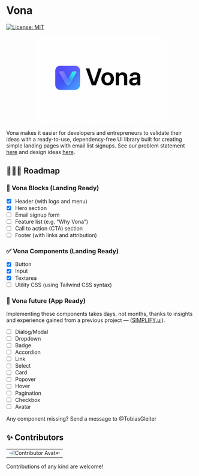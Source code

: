 # Vona

[![License: MIT](https://img.shields.io/badge/License-MIT-yellow.svg)](https://opensource.org/licenses/MIT)

<p align="center"> <img src="/docs/img/vona.png" alt="Validate your ideas with a lightweight UI library for simple landing pages and email signups." width="350"/></p>

Vona makes it easier for developers and entrepreneurs to validate their ideas with a ready-to-use, dependency-free UI library built for creating simple landing pages with email list signups. See our problem statement [here](/docs/PROBLEM.md) and design ideas [here](/docs/DESIGN.md).

## 🚴🏽‍♂️ Roadmap

### 🔧 Vona Blocks (Landing Ready)

- [x] Header (with logo and menu)
- [x] Hero section
- [ ] Email signup form
- [ ] Feature list (e.g. “Why Vona”)
- [ ] Call to action (CTA) section
- [ ] Footer (with links and attribution)

### ✅ Vona Components (Landing Ready)

- [x] Button
- [x] Input
- [x] Textarea
- [ ] Utility CSS (using Tailwind CSS syntax)

### 🔮 Vona future (App Ready)

Implementing these components takes days, not months, thanks to insights and experience gained from a previous project — ([SIMPLIFY.ui](https://github.com/TobiasGleiter/SIMPLIFY.ui)).

- [ ] Dialog/Modal
- [ ] Dropdown
- [ ] Badge
- [ ] Accordion
- [ ] Link
- [ ] Select
- [ ] Card
- [ ] Popover
- [ ] Hover
- [ ] Pagination
- [ ] Checkbox
- [ ] Avatar

Any component missing? Send a message to @TobiasGleiter

## ✨ Contributors

<table>
  <tr>
    <td align="center">
      <img src="https://avatars.githubusercontent.com/tobiasgleiter" width="64px" style="border-radius: 50%;" alt="Contributor Avatar"/>
    </td>
  </tr>
</table>

Contributions of any kind are welcome!
